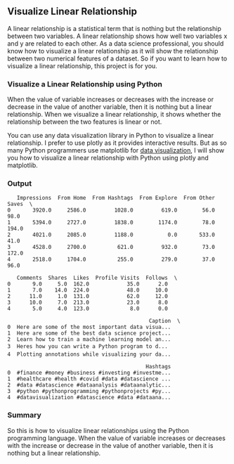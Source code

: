 ## Visualize Linear Relationship

A linear relationship is a statistical term that is nothing but the relationship between two variables. A linear relationship shows how well two variables x and y are related to each other. As a data science professional, you should know how to visualize a linear relationship as it will show the relationship between two numerical features of a dataset. So if you want to learn how to visualize a linear relationship, this project is for you.

### Visualize a Linear Relationship using Python

When the value of variable increases or decreases with the increase or decrease in the value of another variable, then it is nothing but a linear relationship. When we visualize a linear relationship, it shows whether the relationship between the two features is linear or not.

You can use any data visualization library in Python to visualize a linear relationship. I prefer to use plotly as it provides interactive results. But as so many Python programmers use matplotlib for [data visualization](https://thecleverprogrammer.com/2022/03/02/heres-how-to-choose-a-data-visualization-graph/), I will show you how to visualize a linear relationship with Python using plotly and matplotlib.

### Output

```
   Impressions  From Home  From Hashtags  From Explore  From Other  Saves  \
0       3920.0     2586.0         1028.0         619.0        56.0   98.0   
1       5394.0     2727.0         1838.0        1174.0        78.0  194.0   
2       4021.0     2085.0         1188.0           0.0       533.0   41.0   
3       4528.0     2700.0          621.0         932.0        73.0  172.0   
4       2518.0     1704.0          255.0         279.0        37.0   96.0   

   Comments  Shares  Likes  Profile Visits  Follows  \
0       9.0     5.0  162.0            35.0      2.0   
1       7.0    14.0  224.0            48.0     10.0   
2      11.0     1.0  131.0            62.0     12.0   
3      10.0     7.0  213.0            23.0      8.0   
4       5.0     4.0  123.0             8.0      0.0   

                                             Caption  \
0  Here are some of the most important data visua...   
1  Here are some of the best data science project...   
2  Learn how to train a machine learning model an...   
3  Heres how you can write a Python program to d...   
4  Plotting annotations while visualizing your da...   

                                            Hashtags  
0  #finance #money #business #investing #investme...  
1  #healthcare #health #covid #data #datascience ...  
2  #data #datascience #dataanalysis #dataanalytic...  
3  #python #pythonprogramming #pythonprojects #py...  
4  #datavisualization #datascience #data #dataana... 
```

### Summary

So this is how to visualize linear relationships using the Python programming language. When the value of variable increases or decreases with the increase or decrease in the value of another variable, then it is nothing but a linear relationship.